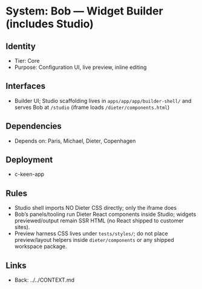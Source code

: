 # System: Bob — Widget Builder (includes Studio)
## Identity
- Tier: Core
- Purpose: Configuration UI, live preview, inline editing
## Interfaces
- Builder UI; Studio scaffolding lives in `apps/app/app/builder-shell/` and serves Bob at `/studio` (iframe loads `/dieter/components.html`)
## Dependencies
- Depends on: Paris, Michael, Dieter, Copenhagen
## Deployment
- c-keen-app
## Rules
- Studio shell imports NO Dieter CSS directly; only the iframe does
- Bob’s panels/tooling run Dieter React components inside Studio; widgets previewed/output remain SSR HTML (no React shipped to customer sites).
- Preview harness CSS lives under `tests/styles/`; do not place preview/layout helpers inside `dieter/components` or any shipped workspace package.
## Links
- Back: ../../CONTEXT.md
